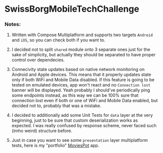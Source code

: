 # SwissBorgMobileTechChallenge 

### Notes:

1) Written with Compose Multiplatform and supports two targets `Android` and `iOS`, so you can check
   both if you want to.

2) I decided not to split `shared` module onto 3 separate ones just for the sake of simplicity, but
   actually they should be separated to have proper control over dependecies.

3) Connecivity state updates based on native network monitoring on Android and Apple devices.
   This means that it properly updates state only if both WiFi and Mobile Data disabled. If this
   feature is going to be tested on emulated devices, app won't react and no `Connection lost` banner
   will be displayed. Yeah probably I should've periodically ping some endpoints instead, as this way
   we can be 100% sure that connection lost even if both or one of WiFi and Mobile Data enabled, but
   decided not to, probably that was a mistake.

5) I decided to additionally add some Unit Tests for `data` layer at the very beginning, just to be sure
   that custom deserialization works as expected. I was really confused by response scheme, never faced
   such (imho weird) structure before.

6) Just in case you want to see some `presentation` layer multiplatform tests, here is my "portfolio"
   [MoviesPot](https://github.com/vladimirlogachov/MoviesPot) app.
   
